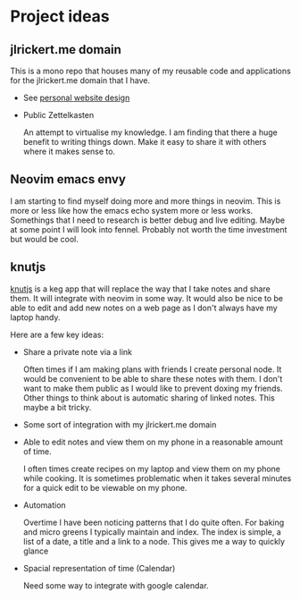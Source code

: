 # Project ideas

## jlrickert.me domain

This is a mono repo that houses many of my reusable code and applications for
the jlrickert.me domain that I have.

- See [personal website design](../438)
- Public Zettelkasten

  An attempt to virtualise my knowledge. I am finding that there a huge benefit
  to writing things down. Make it easy to share it with others where it makes
  sense to.

## Neovim emacs envy

I am starting to find myself doing more and more things in neovim. This is more
or less like how the emacs echo system more or less works. Somethings that I
need to research is better debug and live editing. Maybe at some point I will
look into fennel. Probably not worth the time investment but would be cool.

## knutjs

[knutjs](../439) is a keg app that will replace the way that I take notes and
share them. It will integrate with neovim in some way. It would also be nice to
be able to edit and add new notes on a web page as I don't always have my laptop
handy.

Here are a few key ideas:

- Share a private note via a link

  Often times if I am making plans with friends I create personal node. It would
  be convenient to be able to share these notes with them. I don't want to make
  them public as I would like to prevent doxing my friends. Other things to
  think about is automatic sharing of linked notes. This maybe a bit tricky.

- Some sort of integration with my jlrickert.me domain
- Able to edit notes and view them on my phone in a reasonable amount of time.

  I often times create recipes on my laptop and view them on my phone while
  cooking. It is sometimes problematic when it takes several minutes for a quick
  edit to be viewable on my phone.

- Automation

  Overtime I have been noticing patterns that I do quite often. For baking and
  micro greens I typically maintain and index. The index is simple, a list of a
  date, a title and a link to a node. This gives me a way to quickly glance

- Spacial representation of time (Calendar)

  Need some way to integrate with google calendar.
